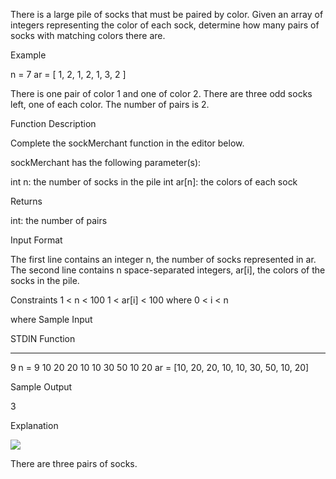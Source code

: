 There is a large pile of socks that must be paired by color. Given an array of integers representing the color of each sock, determine how many pairs of socks with matching colors there are.

Example

n = 7
ar = [ 1, 2, 1, 2, 1, 3, 2 ]

There is one pair of color 1 and one of color 2. There are three odd socks left, one of each color. The number of pairs is 2.

Function Description

Complete the sockMerchant function in the editor below.

sockMerchant has the following parameter(s):

int n: the number of socks in the pile
int ar[n]: the colors of each sock

Returns

int: the number of pairs

Input Format

The first line contains an integer n, the number of socks represented in ar.
The second line contains n space-separated integers, ar[i], the colors of the socks in the pile.

Constraints
1 < n < 100
1 < ar[i] < 100 where 0 < i < n

where
Sample Input

STDIN Function

---

9 n = 9
10 20 20 10 10 30 50 10 20 ar = [10, 20, 20, 10, 10, 30, 50, 10, 20]

Sample Output

3

Explanation

<img src="https://s3.amazonaws.com/hr-challenge-images/25168/1474122392-c7b9097430-sock.png" />

There are three pairs of socks.
